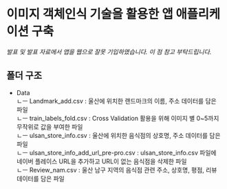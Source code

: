 # 이미지 객체인식 기술을 활용한 앱 애플리케이션 구축
*발표 및 발표 자료에서 앱을 웹으로 잘못 기입하였습니다. 이 점 참고 부탁드립니다.*

## 폴더 구조

- Data <br>
    ㄴㅡ Landmark_add.csv : 울산에 위치한 랜드마크의 이름, 주소 데이터를 담은 파일 <br>
    ㄴㅡ train_labels_fold.csv : Cross Validation 활용을 위해 이미지 별 0~5까지 무작위로 값을 부여한 파일 <br>
    ㄴㅡ ulsan_store_info.csv : 울산에 위치한 음식점의 상호명, 주소 데이터를 담은 파일 <br>
    ㄴㅡ ulsan_store_info_add_url_pre-pro.csv : ulsan_store_info.csv 파일에 네이버 플레이스 URL을 추가하고 URL이 없는 음식점을 삭제한 파일 <br>
    ㄴㅡ Review_nam.csv : 울산 남구 지역의 음식점 관련 주소, 상호명, 평점, 리뷰 데이터를 담은 파일 <br>
